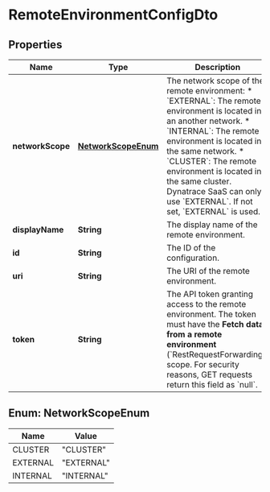 

# RemoteEnvironmentConfigDto


## Properties

| Name | Type | Description | Notes |
|------------ | ------------- | ------------- | -------------|
|**networkScope** | [**NetworkScopeEnum**](#NetworkScopeEnum) | The network scope of the remote environment: * &#x60;EXTERNAL&#x60;: The remote environment is located in an another network.  * &#x60;INTERNAL&#x60;: The remote environment is located in the same network.  * &#x60;CLUSTER&#x60;: The remote environment is located in the same cluster.   Dynatrace SaaS can only use &#x60;EXTERNAL&#x60;.  If not set, &#x60;EXTERNAL&#x60; is used. |  [optional] |
|**displayName** | **String** | The display name of the remote environment. |  |
|**id** | **String** | The ID of the configuration. |  [optional] |
|**uri** | **String** | The URI of the remote environment. |  |
|**token** | **String** | The API token granting access to the remote environment.   The token must have the **Fetch data from a remote environment** (&#x60;RestRequestForwarding&#x60;) scope.   For security reasons, GET requests return this field as &#x60;null&#x60;. |  [optional] |



## Enum: NetworkScopeEnum

| Name | Value |
|---- | -----|
| CLUSTER | &quot;CLUSTER&quot; |
| EXTERNAL | &quot;EXTERNAL&quot; |
| INTERNAL | &quot;INTERNAL&quot; |



